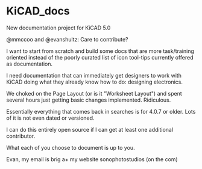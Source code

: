 # KiCAD_docs
New documentation project for KiCAD 5.0

@mmccoo and @evanshultz: Care to contribute? 

I want to start from scratch and build some docs that are more task/training oriented instead of the poorly curated list of icon tool-tips currently offered as documentation.

I need documentation that can immediately get designers to work with KiCAD doing what they already know how to do: designing electronics.

We choked on the Page Layout (or is it "Worksheet Layout") and spent several hours just getting basic changes implemented. Ridiculous.

Essentially everything that comes back in searches is for 4.0.7 or older. Lots of it is not even dated or versioned.

I can do this entirely open source if I can get at least one additional contributor.

What each of you choose to document is up to you.

Evan, my email is brig a+ my website sonophotostudios (on the com)
